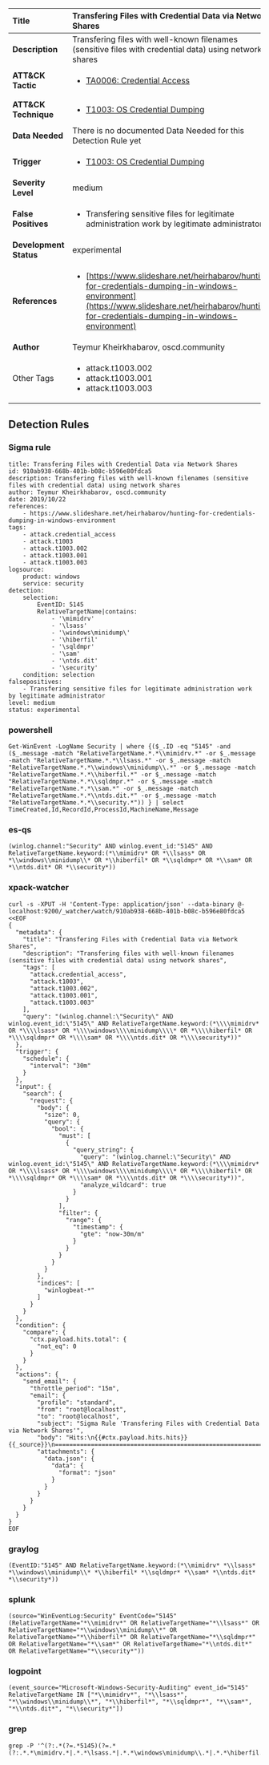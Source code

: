 | Title                    | Transfering Files with Credential Data via Network Shares       |
|:-------------------------|:------------------|
| **Description**          | Transfering files with well-known filenames (sensitive files with credential data) using network shares |
| **ATT&amp;CK Tactic**    |  <ul><li>[TA0006: Credential Access](https://attack.mitre.org/tactics/TA0006)</li></ul>  |
| **ATT&amp;CK Technique** | <ul><li>[T1003: OS Credential Dumping](https://attack.mitre.org/techniques/T1003)</li></ul>  |
| **Data Needed**          |  There is no documented Data Needed for this Detection Rule yet  |
| **Trigger**              | <ul><li>[T1003: OS Credential Dumping](../Triggers/T1003.md)</li></ul>  |
| **Severity Level**       | medium |
| **False Positives**      | <ul><li>Transfering sensitive files for legitimate administration work by legitimate administrator</li></ul>  |
| **Development Status**   | experimental |
| **References**           | <ul><li>[https://www.slideshare.net/heirhabarov/hunting-for-credentials-dumping-in-windows-environment](https://www.slideshare.net/heirhabarov/hunting-for-credentials-dumping-in-windows-environment)</li></ul>  |
| **Author**               | Teymur Kheirkhabarov, oscd.community |
| Other Tags           | <ul><li>attack.t1003.002</li><li>attack.t1003.001</li><li>attack.t1003.003</li></ul> | 

## Detection Rules

### Sigma rule

```
title: Transfering Files with Credential Data via Network Shares
id: 910ab938-668b-401b-b08c-b596e80fdca5
description: Transfering files with well-known filenames (sensitive files with credential data) using network shares
author: Teymur Kheirkhabarov, oscd.community
date: 2019/10/22
references:
    - https://www.slideshare.net/heirhabarov/hunting-for-credentials-dumping-in-windows-environment
tags:
    - attack.credential_access
    - attack.t1003
    - attack.t1003.002
    - attack.t1003.001
    - attack.t1003.003
logsource:
    product: windows
    service: security
detection:
    selection:
        EventID: 5145
        RelativeTargetName|contains:
            - '\mimidrv'
            - '\lsass'
            - '\windows\minidump\'
            - '\hiberfil'
            - '\sqldmpr'
            - '\sam'
            - '\ntds.dit'
            - '\security'
    condition: selection
falsepositives:
    - Transfering sensitive files for legitimate administration work by legitimate administrator
level: medium
status: experimental

```





### powershell
    
```
Get-WinEvent -LogName Security | where {($_.ID -eq "5145" -and ($_.message -match "RelativeTargetName.*.*\\mimidrv.*" -or $_.message -match "RelativeTargetName.*.*\\lsass.*" -or $_.message -match "RelativeTargetName.*.*\\windows\\minidump\\.*" -or $_.message -match "RelativeTargetName.*.*\\hiberfil.*" -or $_.message -match "RelativeTargetName.*.*\\sqldmpr.*" -or $_.message -match "RelativeTargetName.*.*\\sam.*" -or $_.message -match "RelativeTargetName.*.*\\ntds.dit.*" -or $_.message -match "RelativeTargetName.*.*\\security.*")) } | select TimeCreated,Id,RecordId,ProcessId,MachineName,Message
```


### es-qs
    
```
(winlog.channel:"Security" AND winlog.event_id:"5145" AND RelativeTargetName.keyword:(*\\mimidrv* OR *\\lsass* OR *\\windows\\minidump\\* OR *\\hiberfil* OR *\\sqldmpr* OR *\\sam* OR *\\ntds.dit* OR *\\security*))
```


### xpack-watcher
    
```
curl -s -XPUT -H 'Content-Type: application/json' --data-binary @- localhost:9200/_watcher/watch/910ab938-668b-401b-b08c-b596e80fdca5 <<EOF
{
  "metadata": {
    "title": "Transfering Files with Credential Data via Network Shares",
    "description": "Transfering files with well-known filenames (sensitive files with credential data) using network shares",
    "tags": [
      "attack.credential_access",
      "attack.t1003",
      "attack.t1003.002",
      "attack.t1003.001",
      "attack.t1003.003"
    ],
    "query": "(winlog.channel:\"Security\" AND winlog.event_id:\"5145\" AND RelativeTargetName.keyword:(*\\\\mimidrv* OR *\\\\lsass* OR *\\\\windows\\\\minidump\\\\* OR *\\\\hiberfil* OR *\\\\sqldmpr* OR *\\\\sam* OR *\\\\ntds.dit* OR *\\\\security*))"
  },
  "trigger": {
    "schedule": {
      "interval": "30m"
    }
  },
  "input": {
    "search": {
      "request": {
        "body": {
          "size": 0,
          "query": {
            "bool": {
              "must": [
                {
                  "query_string": {
                    "query": "(winlog.channel:\"Security\" AND winlog.event_id:\"5145\" AND RelativeTargetName.keyword:(*\\\\mimidrv* OR *\\\\lsass* OR *\\\\windows\\\\minidump\\\\* OR *\\\\hiberfil* OR *\\\\sqldmpr* OR *\\\\sam* OR *\\\\ntds.dit* OR *\\\\security*))",
                    "analyze_wildcard": true
                  }
                }
              ],
              "filter": {
                "range": {
                  "timestamp": {
                    "gte": "now-30m/m"
                  }
                }
              }
            }
          }
        },
        "indices": [
          "winlogbeat-*"
        ]
      }
    }
  },
  "condition": {
    "compare": {
      "ctx.payload.hits.total": {
        "not_eq": 0
      }
    }
  },
  "actions": {
    "send_email": {
      "throttle_period": "15m",
      "email": {
        "profile": "standard",
        "from": "root@localhost",
        "to": "root@localhost",
        "subject": "Sigma Rule 'Transfering Files with Credential Data via Network Shares'",
        "body": "Hits:\n{{#ctx.payload.hits.hits}}{{_source}}\n================================================================================\n{{/ctx.payload.hits.hits}}",
        "attachments": {
          "data.json": {
            "data": {
              "format": "json"
            }
          }
        }
      }
    }
  }
}
EOF

```


### graylog
    
```
(EventID:"5145" AND RelativeTargetName.keyword:(*\\mimidrv* *\\lsass* *\\windows\\minidump\\* *\\hiberfil* *\\sqldmpr* *\\sam* *\\ntds.dit* *\\security*))
```


### splunk
    
```
(source="WinEventLog:Security" EventCode="5145" (RelativeTargetName="*\\mimidrv*" OR RelativeTargetName="*\\lsass*" OR RelativeTargetName="*\\windows\\minidump\\*" OR RelativeTargetName="*\\hiberfil*" OR RelativeTargetName="*\\sqldmpr*" OR RelativeTargetName="*\\sam*" OR RelativeTargetName="*\\ntds.dit*" OR RelativeTargetName="*\\security*"))
```


### logpoint
    
```
(event_source="Microsoft-Windows-Security-Auditing" event_id="5145" RelativeTargetName IN ["*\\mimidrv*", "*\\lsass*", "*\\windows\\minidump\\*", "*\\hiberfil*", "*\\sqldmpr*", "*\\sam*", "*\\ntds.dit*", "*\\security*"])
```


### grep
    
```
grep -P '^(?:.*(?=.*5145)(?=.*(?:.*.*\mimidrv.*|.*.*\lsass.*|.*.*\windows\minidump\\.*|.*.*\hiberfil.*|.*.*\sqldmpr.*|.*.*\sam.*|.*.*\ntds\.dit.*|.*.*\security.*)))'
```



